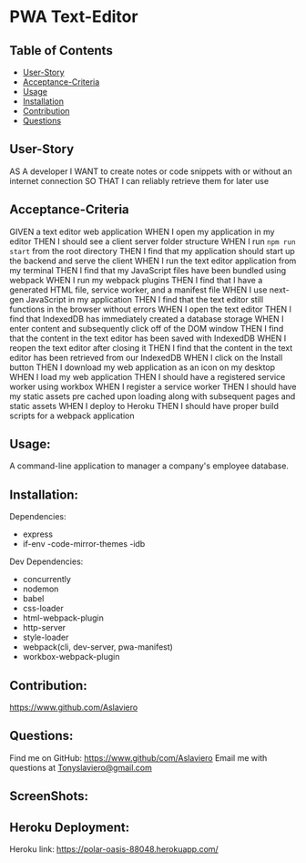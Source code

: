# PWA Text-Editor

## Table of Contents

- [User-Story](#user-story)
- [Acceptance-Criteria](#acceptance-criteria)
- [Usage](#usage)
- [Installation](#installation)
- [Contribution](#contribution)
- [Questions](#questions)

## User-Story

AS A developer
I WANT to create notes or code snippets with or without an internet connection
SO THAT I can reliably retrieve them for later use

## Acceptance-Criteria

GIVEN a text editor web application
WHEN I open my application in my editor
THEN I should see a client server folder structure
WHEN I run `npm run start` from the root directory
THEN I find that my application should start up the backend and serve the client
WHEN I run the text editor application from my terminal
THEN I find that my JavaScript files have been bundled using webpack
WHEN I run my webpack plugins
THEN I find that I have a generated HTML file, service worker, and a manifest file
WHEN I use next-gen JavaScript in my application
THEN I find that the text editor still functions in the browser without errors
WHEN I open the text editor
THEN I find that IndexedDB has immediately created a database storage
WHEN I enter content and subsequently click off of the DOM window
THEN I find that the content in the text editor has been saved with IndexedDB
WHEN I reopen the text editor after closing it
THEN I find that the content in the text editor has been retrieved from our IndexedDB
WHEN I click on the Install button
THEN I download my web application as an icon on my desktop
WHEN I load my web application
THEN I should have a registered service worker using workbox
WHEN I register a service worker
THEN I should have my static assets pre cached upon loading along with subsequent pages and static assets
WHEN I deploy to Heroku
THEN I should have proper build scripts for a webpack application

## Usage:

A command-line application to manager a company's employee database.

## Installation:

Dependencies:

- express
- if-env
  -code-mirror-themes
  -idb

Dev Dependencies:

- concurrently
- nodemon
- babel
- css-loader
- html-webpack-plugin
- http-server
- style-loader
- webpack(cli, dev-server, pwa-manifest)
- workbox-webpack-plugin

## Contribution:

https://www.github.com/Aslaviero

## Questions:

Find me on GitHub: https://www.github/com/Aslaviero
Email me with questions at Tonyslaviero@gmail.com

## ScreenShots:

## Heroku Deployment:

Heroku link: https://polar-oasis-88048.herokuapp.com/

